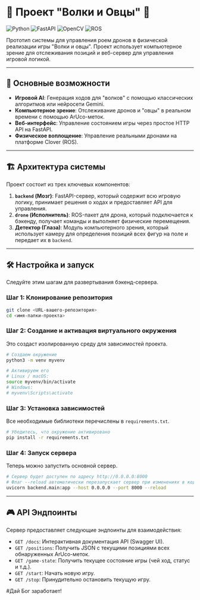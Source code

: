 # 🐺 Проект "Волки и Овцы" 🐑

![Python](https://img.shields.io/badge/python-3.10+-blue.svg)
![FastAPI](https://img.shields.io/badge/FastAPI-0.100+-green.svg)
![OpenCV](https://img.shields.io/badge/OpenCV-4.5+-blue.svg)
![ROS](https://img.shields.io/badge/ROS-Noetic-blueviolet.svg)

Прототип системы для управления роем дронов в физической реализации игры "Волки и овцы". Проект использует компьютерное зрение для отслеживания позиций и веб-сервер для управления игровой логикой.

---

## 🚀 Основные возможности

- **Игровой AI**: Генерация ходов для "волков" с помощью классических алгоритмов или нейросети Gemini.
- **Компьютерное зрение**: Отслеживание дронов и "овцы" в реальном времени с помощью ArUco-меток.
- **Веб-интерфейс**: Управление состоянием игры через простое HTTP API на FastAPI.
- **Физическое воплощение**: Управление реальными дронами на платформе Clover (ROS).

---

## 🏗️ Архитектура системы

Проект состоит из трех ключевых компонентов:

1.  **`backend` (Мозг)**: FastAPI-сервер, который содержит всю игровую логику, принимает решения о ходах и предоставляет API для управления.
2.  **`drone` (Исполнитель)**: ROS-пакет для дрона, который подключается к бэкенду, получает команды и выполняет физические перемещения.
3.  **Детектор (Глаза)**: Модуль компьютерного зрения, который использует камеру для определения позиций всех фигур на поле и передает их в `backend`.

---

## 🛠️ Настройка и запуск

Следуйте этим шагам для развертывания бэкенд-сервера.

### Шаг 1: Клонирование репозитория

```bash
git clone <URL-вашего-репозитория>
cd <имя-папки-проекта>
```

### Шаг 2: Создание и активация виртуального окружения

Это создаст изолированную среду для зависимостей проекта.

```bash
# Создаем окружение
python3 -m venv myvenv

# Активируем его
# Linux / macOS:
source myvenv/bin/activate
# Windows:
# myvenv\Scripts\activate
```

### Шаг 3: Установка зависимостей

Все необходимые библиотеки перечислены в `requirements.txt`.

```bash
# Убедитесь, что окружение активировано
pip install -r requirements.txt
```

### Шаг 4: Запуск сервера

Теперь можно запустить основной сервер.

```bash
# Сервер будет доступен по адресу http://0.0.0.0:8000
# Флаг --reload автоматически перезапускает сервер при изменениях в коде
uvicorn backend.main:app --host 0.0.0.0 --port 8000 --reload
```

---

## 🎮 API Эндпоинты

Сервер предоставляет следующие эндпоинты для взаимодействия:

-   `GET /docs`: Интерактивная документация API (Swagger UI).
-   `GET /positions`: Получить JSON с текущими позициями всех обнаруженных ArUco-меток.
-   `GET /game-state`: Получить текущее состояние игры (чей ход, статус и т.д.).
-   `GET /start`: Начать новую игру.
-   `GET /stop`: Принудительно остановить текущую игру.

#Дай Бог заработает!